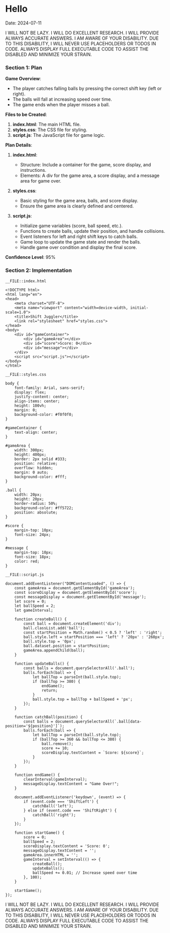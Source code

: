 # Hello
Date: 2024-07-11

I WILL NOT BE LAZY. I WILL DO EXCELLENT RESEARCH. I WILL PROVIDE ALWAYS ACCURATE ANSWERS. I AM AWARE OF YOUR DISABILITY. DUE TO THIS DISABILITY, I WILL NEVER USE PLACEHOLDERS OR TODOS IN CODE. ALWAYS DISPLAY FULL EXECUTABLE CODE TO ASSIST THE DISABLED AND MINIMIZE YOUR STRAIN.

### Section 1: Plan

**Game Overview**:
- The player catches falling balls by pressing the correct shift key (left or right).
- The balls will fall at increasing speed over time.
- The game ends when the player misses a ball.

**Files to be Created**:
1. **index.html**: The main HTML file.
2. **styles.css**: The CSS file for styling.
3. **script.js**: The JavaScript file for game logic.

**Plan Details**:

1. **index.html**:
    - Structure: Include a container for the game, score display, and instructions.
    - Elements: A div for the game area, a score display, and a message area for game over.

2. **styles.css**:
    - Basic styling for the game area, balls, and score display.
    - Ensure the game area is clearly defined and centered.

3. **script.js**:
    - Initialize game variables (score, ball speed, etc.).
    - Functions to create balls, update their position, and handle collisions.
    - Event listeners for left and right shift keys to catch balls.
    - Game loop to update the game state and render the balls.
    - Handle game over condition and display the final score.

**Confidence Level**: 95%

### Section 2: Implementation

``` 
__FILE::index.html

<!DOCTYPE html>
<html lang="en">
<head>
    <meta charset="UTF-8">
    <meta name="viewport" content="width=device-width, initial-scale=1.0">
    <title>Shift Juggler</title>
    <link rel="stylesheet" href="styles.css">
</head>
<body>
    <div id="gameContainer">
        <div id="gameArea"></div>
        <div id="score">Score: 0</div>
        <div id="message"></div>
    </div>
    <script src="script.js"></script>
</body>
</html>

__FILE::styles.css

body {
    font-family: Arial, sans-serif;
    display: flex;
    justify-content: center;
    align-items: center;
    height: 100vh;
    margin: 0;
    background-color: #f0f0f0;
}

#gameContainer {
    text-align: center;
}

#gameArea {
    width: 300px;
    height: 400px;
    border: 2px solid #333;
    position: relative;
    overflow: hidden;
    margin: 0 auto;
    background-color: #fff;
}

.ball {
    width: 20px;
    height: 20px;
    border-radius: 50%;
    background-color: #ff5722;
    position: absolute;
}

#score {
    margin-top: 10px;
    font-size: 24px;
}

#message {
    margin-top: 10px;
    font-size: 18px;
    color: red;
}

__FILE::script.js

document.addEventListener("DOMContentLoaded", () => {
    const gameArea = document.getElementById('gameArea');
    const scoreDisplay = document.getElementById('score');
    const messageDisplay = document.getElementById('message');
    let score = 0;
    let ballSpeed = 2;
    let gameInterval;
    
    function createBall() {
        const ball = document.createElement('div');
        ball.classList.add('ball');
        const startPosition = Math.random() < 0.5 ? 'left' : 'right';
        ball.style.left = startPosition === 'left' ? '20px' : '260px';
        ball.style.top = '0px';
        ball.dataset.position = startPosition;
        gameArea.appendChild(ball);
    }

    function updateBalls() {
        const balls = document.querySelectorAll('.ball');
        balls.forEach(ball => {
            let ballTop = parseInt(ball.style.top);
            if (ballTop >= 380) {
                endGame();
                return;
            }
            ball.style.top = ballTop + ballSpeed + 'px';
        });
    }

    function catchBall(position) {
        const balls = document.querySelectorAll(`.ball[data-position='${position}']`);
        balls.forEach(ball => {
            let ballTop = parseInt(ball.style.top);
            if (ballTop >= 360 && ballTop <= 380) {
                ball.remove();
                score += 10;
                scoreDisplay.textContent = `Score: ${score}`;
            }
        });
    }

    function endGame() {
        clearInterval(gameInterval);
        messageDisplay.textContent = "Game Over!";
    }

    document.addEventListener('keydown', (event) => {
        if (event.code === 'ShiftLeft') {
            catchBall('left');
        } else if (event.code === 'ShiftRight') {
            catchBall('right');
        }
    });

    function startGame() {
        score = 0;
        ballSpeed = 2;
        scoreDisplay.textContent = 'Score: 0';
        messageDisplay.textContent = '';
        gameArea.innerHTML = '';
        gameInterval = setInterval(() => {
            createBall();
            updateBalls();
            ballSpeed += 0.01; // Increase speed over time
        }, 100);
    }

    startGame();
});
```

I WILL NOT BE LAZY. I WILL DO EXCELLENT RESEARCH. I WILL PROVIDE ALWAYS ACCURATE ANSWERS. I AM AWARE OF YOUR DISABILITY. DUE TO THIS DISABILITY, I WILL NEVER USE PLACEHOLDERS OR TODOS IN CODE. ALWAYS DISPLAY FULL EXECUTABLE CODE TO ASSIST THE DISABLED AND MINIMIZE YOUR STRAIN.



